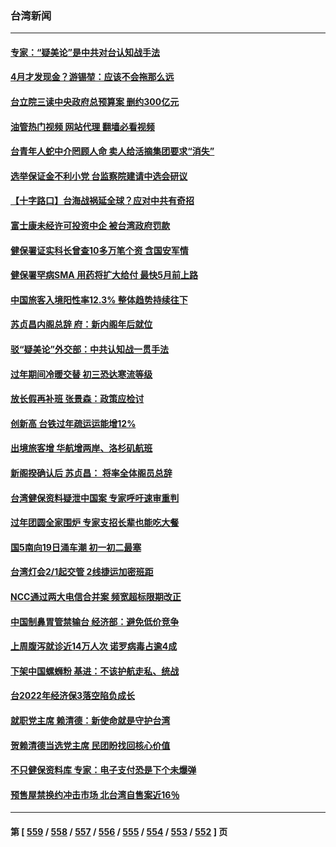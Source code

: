### 台湾新闻
---
#### [专家：“疑美论”是中共对台认知战手法](../../pages/ncid1349361/n13910776.md?01210445) 
#### [4月才发现金？游锡堃：应该不会拖那么远](../../pages/ncid1349361/n13911189.md?01210445) 
#### [台立院三读中央政府总预算案 删约300亿元](../../pages/ncid1349361/n13911190.md?01210445) 
#### [油管热门视频 网站代理 翻墙必看视频](http://138.2.39.72:81/youtube.html?epic-marker?01210445)
#### [台青年人蛇中介罔顾人命 卖人给活摘集团要求“消失”](../../pages/ncid1349361/n13911192.md?01210445) 
#### [选举保证金不利小党  台监察院建请中选会研议](../../pages/ncid1349361/n13911195.md?01210445) 
#### [【十字路口】台海战祸延全球？应对中共有奇招](../../pages/ncid1349361/n13911093.md?01210445) 
#### [富士康未经许可投资中企 被台湾政府罚款](../../pages/ncid1349361/n13911134.md?01210445) 
#### [健保署证实科长曾查10多万笔个资 含国安军情](../../pages/ncid1349361/n13911085.md?01210445) 
#### [健保署罕病SMA 用药将扩大给付 最快5月前上路](../../pages/ncid1349361/n13911092.md?01210445) 
#### [中国旅客入境阳性率12.3% 整体趋势持续往下](../../pages/ncid1349361/n13911086.md?01210445) 
#### [苏贞昌内阁总辞 府：新内阁年后就位](../../pages/ncid1349361/n13911009.md?01210445) 
#### [驳“疑美论”外交部：中共认知战一贯手法](../../pages/ncid1349361/n13910979.md?01210445) 
#### [过年期间冷暖交替 初三恐达寒流等级](../../pages/ncid1349361/n13911015.md?01210445) 
#### [放长假再补班 张景森：政策应检讨](../../pages/ncid1349361/n13911013.md?01210445) 
#### [创新高 台铁过年疏运运能增12%](../../pages/ncid1349361/n13911011.md?01210445) 
#### [出境旅客增 华航增两岸、洛杉矶航班](../../pages/ncid1349361/n13911010.md?01210445) 
#### [新阁揆确认后 苏贞昌： 将率全体阁员总辞](../../pages/ncid1349361/n13910964.md?01210445) 
#### [台湾健保资料疑泄中国案 专家呼吁速审重判](../../pages/ncid1349361/n13909713.md?01210445) 
#### [过年团圆全家围炉 专家支招长辈也能吃大餐](../../pages/ncid1349361/n13910215.md?01210445) 
#### [国5南向19日涌车潮 初一初二最塞](../../pages/ncid1349361/n13910168.md?01210445) 
#### [台湾灯会2/1起交管 2线捷运加密班距](../../pages/ncid1349361/n13910171.md?01210445) 
#### [NCC通过两大电信合并案 频宽超标限期改正](../../pages/ncid1349361/n13910167.md?01210445) 
#### [中国制鼻胃管禁输台 经济部：避免低价竞争](../../pages/ncid1349361/n13910163.md?01210445) 
#### [上周腹泻就诊近14万人次 诺罗病毒占逾4成](../../pages/ncid1349361/n13910175.md?01210445) 
#### [下架中国螺蛳粉 基进：不该护航走私、统战](../../pages/ncid1349361/n13910127.md?01210445) 
#### [台2022年经济保3落空陷负成长](../../pages/ncid1349361/n13910121.md?01210445) 
#### [就职党主席 赖清德：新使命就是守护台湾](../../pages/ncid1349361/n13910130.md?01210445) 
#### [贺赖清德当选党主席 民团盼找回核心价值](../../pages/ncid1349361/n13910135.md?01210445) 
#### [不只健保资料库 专家：电子支付恐是下个未爆弹](../../pages/ncid1349361/n13910102.md?01210445) 
#### [预售屋禁换约冲击市场 北台湾自售案近16％](../../pages/ncid1349361/n13910104.md?01210445) 

---
#### 第 [ [559](./559.md?01210445) / [558](./558.md?01210445) / [557](./557.md?01210445) / [556](./556.md?01210445) / [555](./555.md?01210445) / [554](./554.md?01210445) / [553](./553.md?01210445) / [552](./552.md?01210445) ] 页
